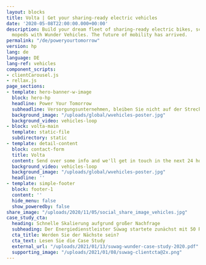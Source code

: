 ```yaml
---
layout: blocks
title: Volta | Get your sharing-ready electric vehicles
date: '2020-05-08T22:00:00.000+00:00'
description: Build your dream fleet of sharing-ready electric bikes, scooters and
  mopeds with Wunder Vehicles. The future of mobility has arrived.
permalink: "/de/poweryourtomorrow"
version: hp
lang: de
language: DE
lang-ref: vehicles
component_scripts:
- clientCarousel.js
- rellax.js
page_sections:
- template: hero-banner-w-image
  block: hero-hp
  headline: Power Your Tomorrow
  subheadline: Versorgungsunternehmen, bleiben Sie nicht auf der Strecke. Innovieren Sie für morgen, indem Sie heute eine eigene Shared-Mobility-Flotte antreiben.
  background_image: "/uploads/global/wvehicles-poster.jpg"
  background_video: vehicles-loop
- block: volta-main
  template: static-file
  subdirectory: static
- template: detail-content
  block: contact-form
  title: Volta
  content: Send over some info and we'll get in touch in the next 24 hours.
  background_video: vehicles-loop
  background_image: "/uploads/global/wvehicles-poster.jpg"
  headline: ''
- template: simple-footer
  block: footer-1
  content: ''
  hide_menu: false
  show_poweredby: false
share_image: "/uploads/2020/11/05/social_share_image_vehicles.jpg"
case_study_cta:
  heading: Schnelle Skalierung aufgrund großer Nachfrage
  subheading: Der Energiedienstleister Süwag startete zunächst mit 50 Rollern in einer Stadt. Dank der großen Nachfrage konnten sie innerhalb von 18 Monaten schnell auf 250 Roller und 4 Städte in Deutschland skalieren. Ganz zu schweigen davon, dass sie ihre Kundenbindung verbessert haben und aktiv zu nationalen Nachhaltigkeitsinitiativen beitragen.
  cta_title: Werden Sie der Nächste sein?
  cta_text: Lesen Sie die Case Study
  external_url: "/uploads/2021/01/13/suwag-wunder-case-study-2020.pdf"
  supporting_image: "/uploads/2021/01/08/suwag-clientcta@2x.png"
---
```

